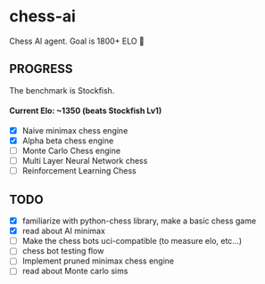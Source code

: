 # chess-ai

Chess AI agent. Goal is 1800+ ELO 🚀

## PROGRESS

The benchmark is Stockfish.

#### Current Elo: ~1350 (beats Stockfish Lv1)

-   [x] Naive minimax chess engine
-   [x] Alpha beta chess engine
-   [ ] Monte Carlo Chess engine
-   [ ] Multi Layer Neural Network chess
-   [ ] Reinforcement Learning Chess

## TODO

-   [x] familiarize with python-chess library, make a basic chess game
-   [x] read about AI minimax
-   [ ] Make the chess bots uci-compatible (to measure elo, etc...)
-   [ ] chess bot testing flow
-   [ ] Implement pruned minimax chess engine
-   [ ] read about Monte carlo sims
